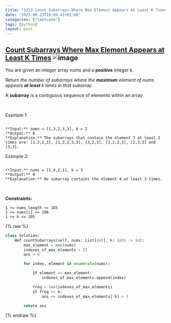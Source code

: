 ```yaml
---
title: "3213 Count Subarrays Where Max Element Appears At Least K Times"
date: "2025-08-23T10:09:41+02:00"
categories: ["leetcode"]
tags: [python]
layout: post
---
```


## [Count Subarrays Where Max Element Appears at Least K Times](https://leetcode.com/problems/count-subarrays-where-max-element-appears-at-least-k-times) ![image](https://img.shields.io/badge/Difficulty-Medium-orange)

You are given an integer array nums and a **positive** integer k.

Return *the number of subarrays where the **maximum** element of *nums* appears **at least** *k* times in that subarray.*

A **subarray** is a contiguous sequence of elements within an array.

 

Example 1:

```

**Input:** nums = [1,3,2,3,3], k = 2
**Output:** 6
**Explanation:** The subarrays that contain the element 3 at least 2 times are: [1,3,2,3], [1,3,2,3,3], [3,2,3], [3,2,3,3], [2,3,3] and [3,3].

```

Example 2:

```

**Input:** nums = [1,4,2,1], k = 3
**Output:** 0
**Explanation:** No subarray contains the element 4 at least 3 times.

```

 

**Constraints:**

	1 <= nums.length <= 105
	1 <= nums[i] <= 106
	1 <= k <= 105

{% raw %}
```python
class Solution:
    def countSubarrays(self, nums: List[int], k: int) -> int:
        max_element = max(nums)
        indexes_of_max_elements = []
        ans = 0

        for index, element in enumerate(nums):

            if element == max_element:
                indexes_of_max_elements.append(index)

            freq = len(indexes_of_max_elements)
            if freq >= k:
                ans += indexes_of_max_elements[-k] + 1

        return ans
```
{% endraw %}
